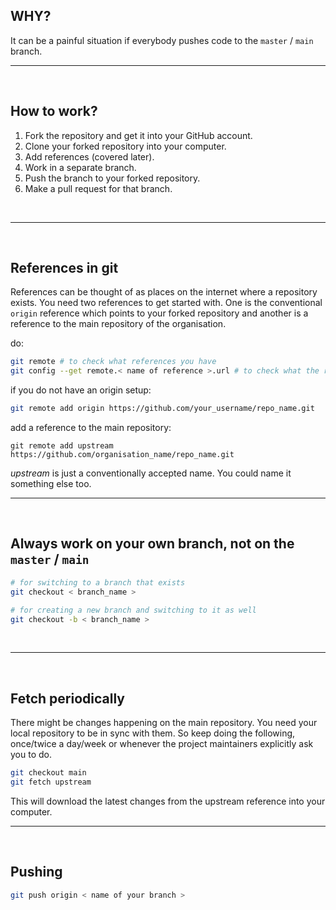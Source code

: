 ## WHY?

It can be a painful situation if everybody pushes code to the `master` / `main` branch. 
<br>
<hr>
<br>

## How to work?

1. Fork the repository and get it into your GitHub account. 
2. Clone your forked repository into your computer. 
3. Add references (covered later). 
4. Work in a separate branch.
5. Push the branch to your forked repository. 
6. Make a pull request for that branch.
<br>
<hr>
<br> 

## References in git

References can be thought of as places on the internet where a repository exists. You need two references to get started with. One is the conventional `origin` reference which points to your forked repository and another is a reference to the main repository of the organisation.

do:
``` bash
git remote # to check what references you have
git config --get remote.< name of reference >.url # to check what the reference points to
```

if you do not have an origin setup:
```bash
git remote add origin https://github.com/your_username/repo_name.git
```

add a reference to the main repository: 
```
git remote add upstream https://github.com/organisation_name/repo_name.git
```

*upstream* is just a conventionally accepted name. You could name it something else too.
<br>
<hr>
<br>

## Always work on your own branch, not on the `master` / `main`

```bash
# for switching to a branch that exists
git checkout < branch_name >

# for creating a new branch and switching to it as well
git checkout -b < branch_name >
```
<br>
<hr>
<br>

## Fetch periodically

There might be changes happening on the main repository. You need your local repository to be in sync with them. So keep doing the following, once/twice a day/week or whenever the project maintainers explicitly ask you to do.

```bash
git checkout main
git fetch upstream
```

This will download the latest changes from the upstream reference into your computer.
<br>
<hr>
<br>

## Pushing

```bash
git push origin < name of your branch >
```
